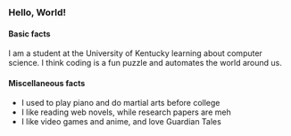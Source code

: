 ### Hello, World!

#### Basic facts
I am a student at the University of Kentucky learning about computer science. I think coding is a fun puzzle and automates the world around us.

#### Miscellaneous facts
* I used to play piano and do martial arts before college
* I like reading web novels, while research papers are meh
* I like video games and anime, and love Guardian Tales
